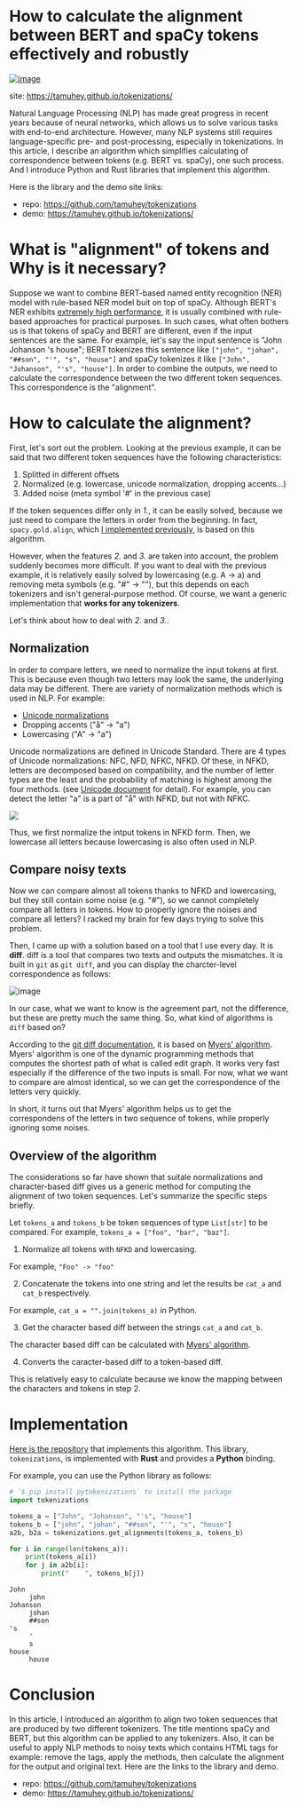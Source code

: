 # How to calculate the alignment between BERT and spaCy tokens effectively and robustly

[![image](https://user-images.githubusercontent.com/24998666/82346698-c22c9c80-9a31-11ea-8ac2-709af9227060.png)](https://tamuhey.github.io/tokenizations/)

site: https://tamuhey.github.io/tokenizations/

Natural Language Processing (NLP) has made great progress in recent years because of neural networks, which allows us to solve various tasks with end-to-end architecture.
However, many NLP systems still requires language-specific pre- and post-processing, especially in tokenizations.
In this article, I describe an algorithm which simplifies calculating of correspondence between tokens (e.g. BERT vs. spaCy), one such process. 
And I introduce Python and Rust libraries that implement this algorithm.

Here is the library and the demo site links:

- repo: https://github.com/tamuhey/tokenizations
- demo: https://tamuhey.github.io/tokenizations/

# What is "alignment" of tokens and Why is it necessary?

Suppose we want to combine BERT-based named entity recognition (NER) model with rule-based NER model buit on top of spaCy.
Although BERT's NER exhibits [extremely high performance](http://nlpprogress.com/english/named_entity_recognition.html), 
it is usually combined with rule-based approaches for practical purposes.
In such cases, what often bothers us is that tokens of spaCy and BERT are different, even if the input sentences are the same.
For example, let's say the input sentence is "John Johanson 's house"; BERT tokenizes this sentence like `["john", "johan", "##son", "'", "s", "house"]` and spaCy tokenizes it like `["John", "Johanson", "'s", "house"]`.
In order to combine the outputs, we need to calculate the correspondence between the two different token sequences.
This correspondence is the "alignment".

# How to calculate the alignment?

First, let's sort out the problem.
Looking at the previous example, it can be said that two different token sequences have the following characteristics:

1. Splitted in different offsets
2. Normalized (e.g. lowercase, unicode normalization, dropping accents...)
3. Added noise (meta symbol '#' in the previous case)

If the token sequences differ only in *1.*, it can be easily solved, because we just need to compare the letters in order from the beginning.
In fact, `spacy.gold.align`, which [I implemented previously](https://github.com/explosion/spaCy/pull/4526), is based on this algorithm.

However, when the features *2.* and *3.* are taken into account, the problem suddenly becomes more difficult.
If you want to deal with the previous example, it is relatively easily solved by lowercasing (e.g. A -> a) and removing meta symbols (e.g. "#" -> ""), but this depends on each tokenizers and isn't general-purpose method.
Of course, we want a generic implementation that **works for any tokenizers**.

Let's think about how to deal with *2.* and *3.*.

## Normalization

In order to compare letters, we need to normalize the input tokens at first.
This is because even though two letters may look the same, the underlying data may be different.
There are variety of normalization methods which is used in NLP. For example:

- [Unicode normalizations](https://unicode.org/faq/normalization.html)
- Dropping accents ("å" -> "a")
- Lowercasing ("A" -> "a")

Unicode normalizations are defined in Unicode Standard.
There are 4 types of Unicode normalizations: NFC, NFD, NFKC, NFKD.
Of these, in NFKD, letters are decomposed based on compatibility, 
and the number of letter types are the least and the probability 
of matching is highest among the four methods. (see [Unicode document](https://unicode.org/faq/normalization.html) for detail).
For example, you can detect the letter "a" is a part of "å" with NFKD, but not with NFKC.

![](https://user-images.githubusercontent.com/24998666/81841036-c87bce00-9584-11ea-9d8a-e53689f0de7b.png)

Thus, we first normalize the intput tokens in NFKD form. 
Then, we lowercase all letters because lowercasing is also often used in NLP.

## Compare noisy texts

Now we can compare almost all tokens thanks to NFKD and lowercasing, but they still contain some noise (e.g. "#"),
so we cannot completely compare all letters in tokens.
How to properly ignore the noises and compare all letters?
I racked my brain for few days trying to solve this problem.

Then, I came up with a solution based on a tool that I use every day.
It is **diff**.
diff is a tool that compares two texts and outputs the mismatches.
It is built in `git` as `git diff`, and you can display the charcter-level correspondence as follows:

![image](https://user-images.githubusercontent.com/24998666/81947250-4ac6c980-963b-11ea-86ad-589bc3dad891.png)

In our case, what we want to know is the agreement part, not the difference, but these are pretty much the same thing.
So, what kind of algorithms is `diff` based on?

According to the [git diff documentation](https://git-scm.com/docs/git-diff), it is based on [Myers' algorithm](http://www.xmailserver.org/diff2.pdf).
Myers' algorithm is one of the dynamic programming methods that computes the shortest path of what is called edit graph.
It works very fast especially if the difference of the two inputs is small.
For now, what we want to compare are almost identical, so we can get the correspondence of the letters very quickly.

In short, it turns out that Myers' algorithm helps us to get the correspondens of the letters in two sequence of tokens, while properly ignoring some noises.

## Overview of the algorithm

The considerations so far have shown that suitale normalizations and character-based diff gives us a generic method for computing
the alignment of two token sequences.
Let's summarize the specific steps briefly.

Let `tokens_a` and `tokens_b` be token sequences of type `List[str]` to be compared. For example, `tokens_a = ["foo", "bar", "baz"]`.

1. Normalize all tokens with `NFKD` and lowercasing.

For example, `"Foo" -> "foo"`

2. Concatenate the tokens into one string and let the results be `cat_a` and `cat_b` respectively. 

For example, `cat_a = "".join(tokens_a)` in Python.

3. Get the character based diff between the strings `cat_a` and `cat_b`.

The character based diff can be calculated with [Myers' algorithm](http://www.xmailserver.org/diff2.pdf).

4. Converts the caracter-based diff to a token-based diff.

This is relatively easy to calculate because we know the mapping between the characters and tokens in step 2.

# Implementation

[Here is the repository](https://github.com/tamuhey/tokenizations) that implements this algorithm.
This library, `tokenizations`, is implemented with **Rust** and provides a **Python** binding.

For example, you can use the Python library as follows:

```Python
# `$ pip install pytokenizations` to install the package
import tokenizations

tokens_a = ["John", "Johanson", "'s", "house"]
tokens_b = ["john", "johan", "##son", "'", "s", "house"]
a2b, b2a = tokenizations.get_alignments(tokens_a, tokens_b)

for i in range(len(tokens_a)):
    print(tokens_a[i])
    for j in a2b[i]:
        print("    ", tokens_b[j])
```

```
John
     john
Johanson
     johan
     ##son
's
     '
     s
house
     house
```

# Conclusion

In this article, I introduced an algorithm to align two token sequences that are produced by two different tokenizers.
The title mentions spaCy and BERT, but this algorithm can be applied to any tokenizers.
Also, it can be useful to apply NLP methods to noisy texts which contains HTML tags for example:
remove the tags, apply the methods, then calculate the alignment for the output and original text.
Here are the links to the library and demo.

- repo: https://github.com/tamuhey/tokenizations
- demo: https://tamuhey.github.io/tokenizations/